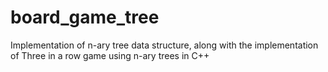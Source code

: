 # board_game_tree
Implementation of n-ary tree data structure, along with the implementation of Three in a row game using n-ary trees in C++
